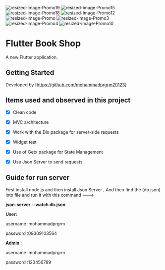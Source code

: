 ![resized-image-Promo19](https://user-images.githubusercontent.com/39572061/115058850-f25b1480-9efa-11eb-9c9c-24cb3cec7e81.jpeg)
![resized-image-Promo15](https://user-images.githubusercontent.com/39572061/115058118-1f5af780-9efa-11eb-86b0-716f1c3d9050.jpeg)
![resized-image-Promo18](https://user-images.githubusercontent.com/39572061/115058215-41ed1080-9efa-11eb-8e83-92a63a5b16d2.jpeg)
![resized-image-Promo12](https://user-images.githubusercontent.com/39572061/115057856-cbe8a980-9ef9-11eb-9dcf-bd01c208b92d.jpeg)
![resized-image-Promo](https://user-images.githubusercontent.com/39572061/115057189-fd14aa00-9ef8-11eb-837a-095b43b9cd90.jpeg)
![resized-image-Promo3](https://user-images.githubusercontent.com/39572061/115057357-32b99300-9ef9-11eb-810e-188240da5a33.jpeg)
![resized-image-Promo4](https://user-images.githubusercontent.com/39572061/115057502-64325e80-9ef9-11eb-9b97-f1dbe29710b1.jpeg)
![resized-image-Promo10](https://user-images.githubusercontent.com/39572061/115057708-a2c81900-9ef9-11eb-9eb3-d16c5a5a4521.jpeg)
# Flutter Book Shop 

A new Flutter application.

## Getting Started

Developed by [https://github.com/mohammadprgrm20123]






## Items used and observed in this project

- [x] Clean code
- [x] MVC architecture
- [x] Work with the Dio package for server-side requests
- [x] Widget test
- [x] Use of Getx package for State Management
- [x] Use Json Server to send requests



## Guide for run server 
First install node js and then install Json Server ,
And then find the (db.json) into file and run it with this command ---> 

**json-server --watch db.json** 


**User:**

username :mohammadprgrm

password :09309103564




**Admin :**

username :mohammadprgrm 

password :123456789



